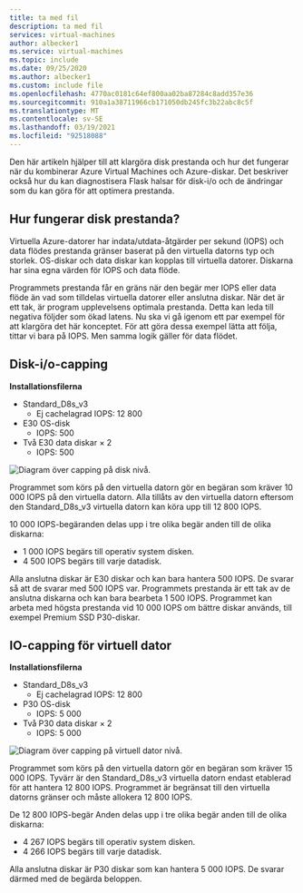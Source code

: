 ```yaml
---
title: ta med fil
description: ta med fil
services: virtual-machines
author: albecker1
ms.service: virtual-machines
ms.topic: include
ms.date: 09/25/2020
ms.author: albecker1
ms.custom: include file
ms.openlocfilehash: 4770ac0181c64ef800aa02ba87284c8add357e36
ms.sourcegitcommit: 910a1a38711966cb171050db245fc3b22abc8c5f
ms.translationtype: MT
ms.contentlocale: sv-SE
ms.lasthandoff: 03/19/2021
ms.locfileid: "92518088"
---
```

Den här artikeln hjälper till att klargöra disk prestanda och hur det fungerar när du kombinerar Azure Virtual Machines och Azure-diskar. Det beskriver också hur du kan diagnostisera Flask halsar för disk-i/o och de ändringar som du kan göra för att optimera prestanda.

## <a name="how-does-disk-performance-work"></a>Hur fungerar disk prestanda?
Virtuella Azure-datorer har indata/utdata-åtgärder per sekund (IOPS) och data flödes prestanda gränser baserat på den virtuella datorns typ och storlek. OS-diskar och data diskar kan kopplas till virtuella datorer. Diskarna har sina egna värden för IOPS och data flöde.

Programmets prestanda får en gräns när den begär mer IOPS eller data flöde än vad som tilldelas virtuella datorer eller anslutna diskar. När det är ett tak, är program upplevelsens optimala prestanda. Detta kan leda till negativa följder som ökad latens. Nu ska vi gå igenom ett par exempel för att klargöra det här konceptet. För att göra dessa exempel lätta att följa, tittar vi bara på IOPS. Men samma logik gäller för data flödet.

## <a name="disk-io-capping"></a>Disk-i/o-capping

**Installationsfilerna**

- Standard_D8s_v3
  - Ej cachelagrad IOPS: 12 800
- E30 OS-disk
  - IOPS: 500
- Två E30 data diskar × 2
  - IOPS: 500

![Diagram över capping på disk nivå.](media/vm-disk-performance/disk-level-throttling.jpg)

Programmet som körs på den virtuella datorn gör en begäran som kräver 10 000 IOPS på den virtuella datorn. Alla tillåts av den virtuella datorn eftersom den Standard_D8s_v3 virtuella datorn kan köra upp till 12 800 IOPS.

10 000 IOPS-begäranden delas upp i tre olika begär anden till de olika diskarna:

- 1 000 IOPS begärs till operativ system disken.
- 4 500 IOPS begärs till varje datadisk.

Alla anslutna diskar är E30 diskar och kan bara hantera 500 IOPS. De svarar så att de svarar med 500 IOPS var. Programmets prestanda är ett tak av de anslutna diskarna och kan bara bearbeta 1 500 IOPS. Programmet kan arbeta med högsta prestanda vid 10 000 IOPS om bättre diskar används, till exempel Premium SSD P30-diskar.

## <a name="virtual-machine-io-capping"></a>IO-capping för virtuell dator

**Installationsfilerna**

- Standard_D8s_v3
  - Ej cachelagrad IOPS: 12 800
- P30 OS-disk
  - IOPS: 5 000
- Två P30 data diskar × 2
  - IOPS: 5 000

![Diagram över capping på virtuell dator nivå.](media/vm-disk-performance/vm-level-throttling.jpg)

Programmet som körs på den virtuella datorn gör en begäran som kräver 15 000 IOPS. Tyvärr är den Standard_D8s_v3 virtuella datorn endast etablerad för att hantera 12 800 IOPS. Programmet är begränsat till den virtuella datorns gränser och måste allokera 12 800 IOPS.

De 12 800 IOPS-begär Anden delas upp i tre olika begär anden till de olika diskarna:

- 4 267 IOPS begärs till operativ system disken.
- 4 266 IOPS begärs till varje datadisk.

Alla anslutna diskar är P30 diskar som kan hantera 5 000 IOPS. De svarar därmed med de begärda beloppen.
